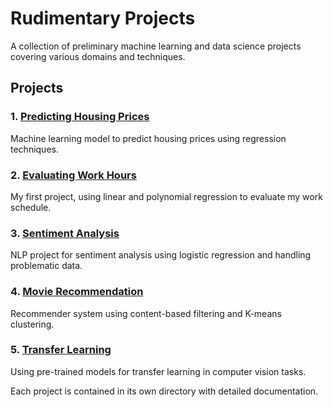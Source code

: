 # Rudimentary Projects

A collection of preliminary machine learning and data science projects covering various domains and techniques.

## Projects

### 1. [Predicting Housing Prices](./Predicting-Housing-Prices)
Machine learning model to predict housing prices using regression techniques.

### 2. [Evaluating Work Hours](./Evaluating-Work-Hours)
My first project, using linear and polynomial regression to evaluate my work schedule.

### 3. [Sentiment Analysis](./Sentiment-analysis)
NLP project for sentiment analysis using logistic regression and handling problematic data.

### 4. [Movie Recommendation](./Movie-recommendation)
Recommender system using content-based filtering and K-means clustering.

### 5. [Transfer Learning](./Transfer-Learning)
Using pre-trained models for transfer learning in computer vision tasks.

Each project is contained in its own directory with detailed documentation.
